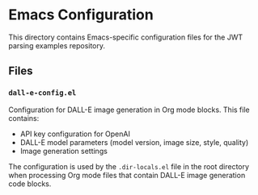 # Emacs Configuration

This directory contains Emacs-specific configuration files for the JWT parsing examples repository.

## Files

### `dall-e-config.el`

Configuration for DALL-E image generation in Org mode blocks. This file contains:

- API key configuration for OpenAI
- DALL-E model parameters (model version, image size, style, quality)
- Image generation settings

The configuration is used by the `.dir-locals.el` file in the root directory when processing Org mode files that contain DALL-E image generation code blocks.